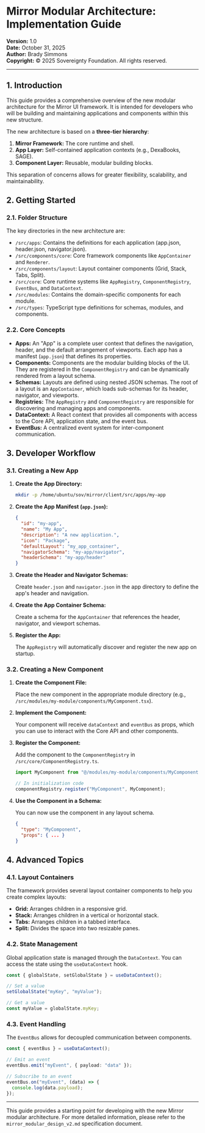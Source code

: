 # Mirror Modular Architecture: Implementation Guide

**Version:** 1.0  
**Date:** October 31, 2025  
**Author:** Brady Simmons  
**Copyright:** © 2025 Sovereignty Foundation. All rights reserved.

---

## 1. Introduction

This guide provides a comprehensive overview of the new modular architecture for the Mirror UI framework. It is intended for developers who will be building and maintaining applications and components within this new structure.

The new architecture is based on a **three-tier hierarchy**:

1.  **Mirror Framework:** The core runtime and shell.
2.  **App Layer:** Self-contained application contexts (e.g., DexaBooks, SAGE).
3.  **Component Layer:** Reusable, modular building blocks.

This separation of concerns allows for greater flexibility, scalability, and maintainability.

## 2. Getting Started

### 2.1. Folder Structure

The key directories in the new architecture are:

*   `/src/apps`: Contains the definitions for each application (app.json, header.json, navigator.json).
*   `/src/components/core`: Core framework components like `AppContainer` and `Renderer`.
*   `/src/components/layout`: Layout container components (Grid, Stack, Tabs, Split).
*   `/src/core`: Core runtime systems like `AppRegistry`, `ComponentRegistry`, `EventBus`, and `DataContext`.
*   `/src/modules`: Contains the domain-specific components for each module.
*   `/src/types`: TypeScript type definitions for schemas, modules, and components.

### 2.2. Core Concepts

*   **Apps:** An "App" is a complete user context that defines the navigation, header, and the default arrangement of viewports. Each app has a manifest (`app.json`) that defines its properties.
*   **Components:** Components are the modular building blocks of the UI. They are registered in the `ComponentRegistry` and can be dynamically rendered from a layout schema.
*   **Schemas:** Layouts are defined using nested JSON schemas. The root of a layout is an `AppContainer`, which loads sub-schemas for its header, navigator, and viewports.
*   **Registries:** The `AppRegistry` and `ComponentRegistry` are responsible for discovering and managing apps and components.
*   **DataContext:** A React context that provides all components with access to the Core API, application state, and the event bus.
*   **EventBus:** A centralized event system for inter-component communication.

## 3. Developer Workflow

### 3.1. Creating a New App

1.  **Create the App Directory:**

    ```bash
    mkdir -p /home/ubuntu/sov/mirror/client/src/apps/my-app
    ```

2.  **Create the App Manifest (`app.json`):**

    ```json
    {
      "id": "my-app",
      "name": "My App",
      "description": "A new application.",
      "icon": "Package",
      "defaultLayout": "my_app_container",
      "navigatorSchema": "my-app/navigator",
      "headerSchema": "my-app/header"
    }
    ```

3.  **Create the Header and Navigator Schemas:**

    Create `header.json` and `navigator.json` in the app directory to define the app's header and navigation.

4.  **Create the App Container Schema:**

    Create a schema for the `AppContainer` that references the header, navigator, and viewport schemas.

5.  **Register the App:**

    The `AppRegistry` will automatically discover and register the new app on startup.

### 3.2. Creating a New Component

1.  **Create the Component File:**

    Place the new component in the appropriate module directory (e.g., `/src/modules/my-module/components/MyComponent.tsx`).

2.  **Implement the Component:**

    Your component will receive `dataContext` and `eventBus` as props, which you can use to interact with the Core API and other components.

3.  **Register the Component:**

    Add the component to the `ComponentRegistry` in `/src/core/ComponentRegistry.ts`.

    ```typescript
    import MyComponent from "@/modules/my-module/components/MyComponent";

    // In initialization code
    componentRegistry.register("MyComponent", MyComponent);
    ```

4.  **Use the Component in a Schema:**

    You can now use the component in any layout schema.

    ```json
    {
      "type": "MyComponent",
      "props": { ... }
    }
    ```

## 4. Advanced Topics

### 4.1. Layout Containers

The framework provides several layout container components to help you create complex layouts:

*   **Grid:** Arranges children in a responsive grid.
*   **Stack:** Arranges children in a vertical or horizontal stack.
*   **Tabs:** Arranges children in a tabbed interface.
*   **Split:** Divides the space into two resizable panes.

### 4.2. State Management

Global application state is managed through the `DataContext`. You can access the state using the `useDataContext` hook.

```typescript
const { globalState, setGlobalState } = useDataContext();

// Set a value
setGlobalState("myKey", "myValue");

// Get a value
const myValue = globalState.myKey;
```

### 4.3. Event Handling

The `EventBus` allows for decoupled communication between components.

```typescript
const { eventBus } = useDataContext();

// Emit an event
eventBus.emit("myEvent", { payload: "data" });

// Subscribe to an event
eventBus.on("myEvent", (data) => {
  console.log(data.payload);
});
```

---

This guide provides a starting point for developing with the new Mirror modular architecture. For more detailed information, please refer to the `mirror_modular_design_v2.md` specification document.
